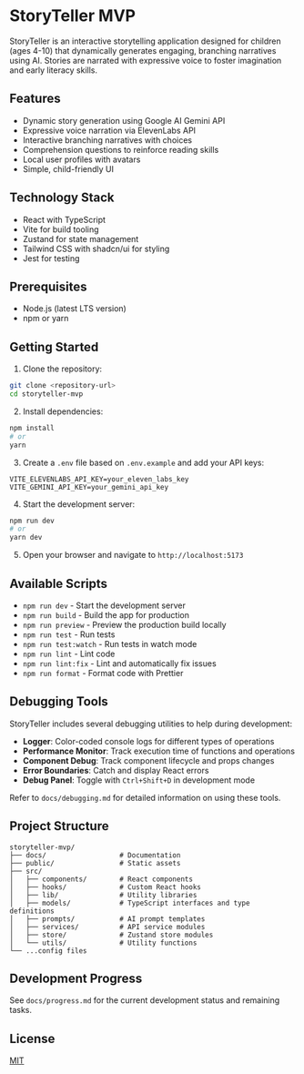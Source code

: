 # StoryTeller MVP

StoryTeller is an interactive storytelling application designed for children (ages 4-10) that dynamically generates engaging, branching narratives using AI. Stories are narrated with expressive voice to foster imagination and early literacy skills.

## Features

- Dynamic story generation using Google AI Gemini API
- Expressive voice narration via ElevenLabs API
- Interactive branching narratives with choices
- Comprehension questions to reinforce reading skills
- Local user profiles with avatars
- Simple, child-friendly UI

## Technology Stack

- React with TypeScript
- Vite for build tooling
- Zustand for state management
- Tailwind CSS with shadcn/ui for styling
- Jest for testing

## Prerequisites

- Node.js (latest LTS version)
- npm or yarn

## Getting Started

1. Clone the repository:

```bash
git clone <repository-url>
cd storyteller-mvp
```

2. Install dependencies:

```bash
npm install
# or
yarn
```

3. Create a `.env` file based on `.env.example` and add your API keys:

```
VITE_ELEVENLABS_API_KEY=your_eleven_labs_key
VITE_GEMINI_API_KEY=your_gemini_api_key
```

4. Start the development server:

```bash
npm run dev
# or
yarn dev
```

5. Open your browser and navigate to `http://localhost:5173`

## Available Scripts

- `npm run dev` - Start the development server
- `npm run build` - Build the app for production
- `npm run preview` - Preview the production build locally
- `npm run test` - Run tests
- `npm run test:watch` - Run tests in watch mode
- `npm run lint` - Lint code
- `npm run lint:fix` - Lint and automatically fix issues
- `npm run format` - Format code with Prettier

## Debugging Tools

StoryTeller includes several debugging utilities to help during development:

- **Logger**: Color-coded console logs for different types of operations
- **Performance Monitor**: Track execution time of functions and operations
- **Component Debug**: Track component lifecycle and props changes
- **Error Boundaries**: Catch and display React errors
- **Debug Panel**: Toggle with `Ctrl+Shift+D` in development mode

Refer to `docs/debugging.md` for detailed information on using these tools.

## Project Structure

```
storyteller-mvp/
├── docs/                  # Documentation
├── public/                # Static assets
├── src/
│   ├── components/        # React components
│   ├── hooks/             # Custom React hooks
│   ├── lib/               # Utility libraries
│   ├── models/            # TypeScript interfaces and type definitions
│   ├── prompts/           # AI prompt templates
│   ├── services/          # API service modules
│   ├── store/             # Zustand store modules
│   └── utils/             # Utility functions
└── ...config files
```

## Development Progress

See `docs/progress.md` for the current development status and remaining tasks.

## License

[MIT](LICENSE)
